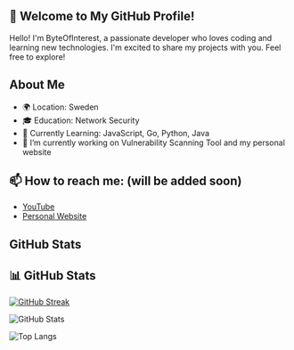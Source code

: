 ## 👋 Welcome to My GitHub Profile!

Hello! I'm ByteOfInterest, a passionate developer who loves coding and learning new technologies. I'm excited to share my projects with you. Feel free to explore!

## About Me
- 🌍 Location: Sweden
- 🎓 Education: Network Security
- 🌱 Currently Learning: JavaScript, Go, Python, Java
- 🔭 I’m currently working on Vulnerability Scanning Tool and my personal website

## 📫 How to reach me: (will be added soon)
- [YouTube]()
- [Personal Website]()

## GitHub Stats

## 📊 GitHub Stats

[![GitHub Streak](https://streak-stats.demolab.com/?user=ByteOfInterest&theme=vue-dark)](https://git.io/streak-stats)

![GitHub Stats](https://github-readme-stats.vercel.app/api?username=ByteOfInterest&show_icons=true&theme=vue-dark)

![Top Langs](https://github-readme-stats.vercel.app/api/top-langs/?username=ByteOfInterest&layout=compact&theme=vue-dark)

<!--
**ByteOfInterest/ByteOfInterest** is a ✨ _special_ ✨ repository because its `README.md` (this file) appears on your GitHub profile.

Here are some ideas to get you started:

- 🔭 I’m currently working on ...
- 🌱 I’m currently learning ...
- 👯 I’m looking to collaborate on ...
- 🤔 I’m looking for help with ...
- 💬 Ask me about ...
- 📫 How to reach me: ...
- 😄 Pronouns: ...
- ⚡ Fun fact: ...
-->
